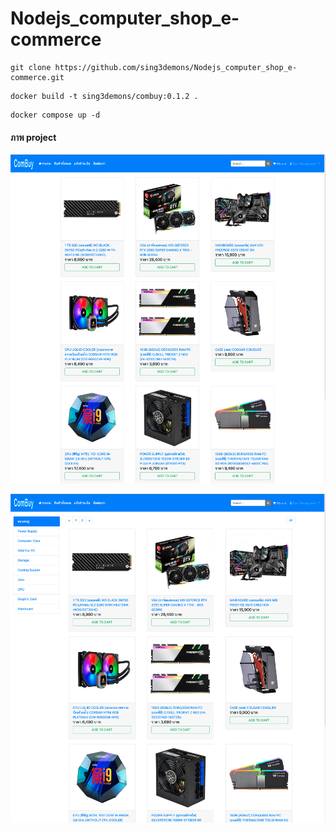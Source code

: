 # Nodejs_computer_shop_e-commerce

```
git clone https://github.com/sing3demons/Nodejs_computer_shop_e-commerce.git
```

```
docker build -t sing3demons/combuy:0.1.2 .  
```

```
docker compose up -d
```

#### ภาพ project
![This is an image](https://github.com/sing3demons/Nodejs_computer_shop_e-commerce/blob/main/web01.png?raw=true)

![This is an image](https://github.com/sing3demons/Nodejs_computer_shop_e-commerce/blob/main/web02.png?raw=true)